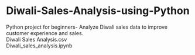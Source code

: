 # Diwali-Sales-Analysis-using-Python
Python project for beginners- Analyze Diwali sales data to improve customer experience and sales.
<br>
Diwali Sales Analysis.csv
<br>
Diwali_sales_analysis.ipynb
